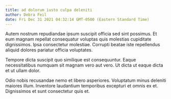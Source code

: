 ```yaml
---
title: ad dolorum iusto culpa deleniti
author: Debra Feil
date: Fri Dec 31 2021 04:32:14 GMT-0500 (Eastern Standard Time)
---
```

Autem nostrum repudiandae ipsum suscipit officia sed sint possimus. Et eum magnam repellat consequatur voluptas quis molestias cupiditate dignissimos. Ipsa consectetur molestiae. Corrupti beatae iste repellendus aliquid dolores pariatur officia voluptates.

 Tempore dicta suscipit quo similique est consequuntur. Eaque necessitatibus numquam sit magnam vero aut vero. Ut dicta ut eaque dicta et ut ullam dolor.

 Odio nobis recusandae nemo et libero asperiores. Voluptatum minus deleniti maiores illum. Inventore laudantium temporibus excepturi et omnis ex et. Dignissimos et sunt consectetur quis et.